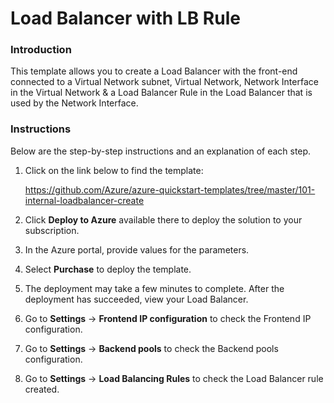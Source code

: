 # Load Balancer with LB Rule

### Introduction

This template allows you to create a Load Balancer with the front-end connected to a Virtual Network subnet, Virtual Network, Network Interface in the Virtual Network & a Load Balancer Rule in the Load Balancer that is used by the Network Interface.

### Instructions

Below are the step-by-step instructions and an explanation of each step. 

1. Click on the link below to find the template:

   https://github.com/Azure/azure-quickstart-templates/tree/master/101-internal-loadbalancer-create
   
2. Click **Deploy to Azure** available there to deploy the solution to your subscription. 
   
3. In the Azure portal, provide values for the parameters.

4. Select **Purchase** to deploy the template.

5. The deployment may take a few minutes to complete. After the deployment has succeeded, view your Load Balancer.

6. Go to **Settings** -> **Frontend IP configuration** to check the Frontend IP configuration.

7. Go to **Settings** -> **Backend pools** to check the Backend pools configuration.

8. Go to **Settings** -> **Load Balancing Rules** to check the Load Balancer rule created.
